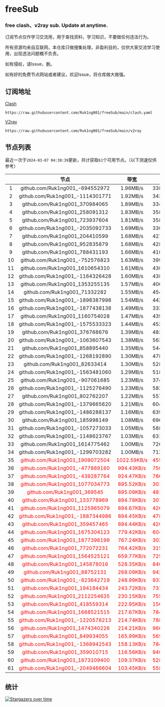 # freeSub
### free clash、v2ray sub. Update at anytime.

订阅节点仅作学习交流用，用于查找资料，学习知识，不要做任何违法行为。

所有资源均来自互联网，本仓库只做搜集处理，非盈利目的，仅供大家交流学习使用，出现违法问题概不负责。

如有侵权，请Issue，删。

如有好的免费节点网站或者建议，欢迎Issue，将仓库做大做强。

## 订阅地址
[Clash](https://raw.githubusercontent.com/Ruk1ng001/freeSub/main/clash.yaml)
```
https://raw.githubusercontent.com/Ruk1ng001/freeSub/main/clash.yaml
```
[V2ray](https://raw.githubusercontent.com/Ruk1ng001/freeSub/main/v2ray)
```
https://raw.githubusercontent.com/Ruk1ng001/freeSub/main/v2ray
```

## 节点列表

最近一次于`2024-03-07 04:38:39`更新，共计获取`61`个可用节点。（以下测速仅供参考）

|  | 节点 | 带宽 | 延迟 |
|:-:|:--:|:--:|:--:|
 | 1 | github.com/Ruk1ng001_-694552972 | 1.96MB/s | 338.00ms |
 | 2 | github.com/Ruk1ng001_-1114301771 | 1.92MB/s | 343.00ms |
 | 3 | github.com/Ruk1ng001_370984065 | 1.89MB/s | 334.00ms |
 | 4 | github.com/Ruk1ng001_258091312 | 1.83MB/s | 358.00ms |
 | 5 | github.com/Ruk1ng001_723937604 | 1.81MB/s | 358.00ms |
 | 6 | github.com/Ruk1ng001_-2035092733 | 1.69MB/s | 330.00ms |
 | 7 | github.com/Ruk1ng001_204410599 | 1.68MB/s | 427.00ms |
 | 8 | github.com/Ruk1ng001_952835879 | 1.68MB/s | 428.00ms |
 | 9 | github.com/Ruk1ng001_788431193 | 1.66MB/s | 410.00ms |
 | 10 | github.com/Ruk1ng001_-752576823 | 1.63MB/s | 399.00ms |
 | 11 | github.com/Ruk1ng001_1610654310 | 1.61MB/s | 430.00ms |
 | 12 | github.com/Ruk1ng001_-1164326428 | 1.60MB/s | 438.00ms |
 | 13 | github.com/Ruk1ng001_1353255135 | 1.57MB/s | 406.00ms |
 | 14 | github.com/Ruk1ng001_71332282 | 1.55MB/s | 454.00ms |
 | 15 | github.com/Ruk1ng001_-1898387998 | 1.54MB/s | 442.00ms |
 | 16 | github.com/Ruk1ng001_-1877438138 | 1.49MB/s | 333.00ms |
 | 17 | github.com/Ruk1ng001_1160754028 | 1.47MB/s | 439.00ms |
 | 18 | github.com/Ruk1ng001_-1575533323 | 1.44MB/s | 452.00ms |
 | 19 | github.com/Ruk1ng001_376768676 | 1.39MB/s | 483.00ms |
 | 20 | github.com/Ruk1ng001_-1063607543 | 1.38MB/s | 563.00ms |
 | 21 | github.com/Ruk1ng001_858895440 | 1.35MB/s | 544.00ms |
 | 22 | github.com/Ruk1ng001_-1268192890 | 1.30MB/s | 478.00ms |
 | 23 | github.com/Ruk1ng001_82633414 | 1.30MB/s | 528.00ms |
 | 24 | github.com/Ruk1ng001_-1563481060 | 1.29MB/s | 518.00ms |
 | 25 | github.com/Ruk1ng001_-907061685 | 1.23MB/s | 374.00ms |
 | 26 | github.com/Ruk1ng001_-1125276490 | 1.23MB/s | 583.00ms |
 | 27 | github.com/Ruk1ng001_802762207 | 1.22MB/s | 557.00ms |
 | 28 | github.com/Ruk1ng001_-1379665620 | 1.21MB/s | 604.00ms |
 | 29 | github.com/Ruk1ng001_-1486288137 | 1.16MB/s | 639.00ms |
 | 30 | github.com/Ruk1ng001_185998149 | 1.08MB/s | 696.00ms |
 | 31 | github.com/Ruk1ng001_-1057273033 | 1.05MB/s | 588.00ms |
 | 32 | github.com/Ruk1ng001_-1148623767 | 1.03MB/s | 631.00ms |
 | 33 | github.com/Ruk1ng001_1614775462 | 1.00MB/s | 726.00ms |
 | 34 | github.com/Ruk1ng001_-1299703282 | 1.00MB/s | 713.00ms |
 | 35 | <font color=red>github.com/Ruk1ng001_1909072504</font> | <font color=red>1022.59KB/s</font> | <font color=red>455.00ms</font> |
 | 36 | <font color=red>github.com/Ruk1ng001_-477889160</font> | <font color=red>994.43KB/s</font> | <font color=red>750.00ms</font> |
 | 37 | <font color=red>github.com/Ruk1ng001_-439287764</font> | <font color=red>924.47KB/s</font> | <font color=red>786.00ms</font> |
 | 38 | <font color=red>github.com/Ruk1ng001_1077034773</font> | <font color=red>895.52KB/s</font> | <font color=red>301.00ms</font> |
 | 39 | <font color=red>github.com/Ruk1ng001_369545</font> | <font color=red>895.09KB/s</font> | <font color=red>481.00ms</font> |
 | 40 | <font color=red>github.com/Ruk1ng001_133778969</font> | <font color=red>894.78KB/s</font> | <font color=red>307.00ms</font> |
 | 41 | <font color=red>github.com/Ruk1ng001_1125965079</font> | <font color=red>894.67KB/s</font> | <font color=red>426.00ms</font> |
 | 42 | <font color=red>github.com/Ruk1ng001_-1887344986</font> | <font color=red>894.45KB/s</font> | <font color=red>478.00ms</font> |
 | 43 | <font color=red>github.com/Ruk1ng001_359457465</font> | <font color=red>894.44KB/s</font> | <font color=red>420.00ms</font> |
 | 44 | <font color=red>github.com/Ruk1ng001_1675304123</font> | <font color=red>779.42KB/s</font> | <font color=red>604.00ms</font> |
 | 45 | <font color=red>github.com/Ruk1ng001_1877396199</font> | <font color=red>767.24KB/s</font> | <font color=red>302.00ms</font> |
 | 46 | <font color=red>github.com/Ruk1ng001_772072231</font> | <font color=red>764.42KB/s</font> | <font color=red>315.00ms</font> |
 | 47 | <font color=red>github.com/Ruk1ng001_1564525121</font> | <font color=red>659.77KB/s</font> | <font color=red>725.00ms</font> |
 | 48 | <font color=red>github.com/Ruk1ng001_145878016</font> | <font color=red>528.35KB/s</font> | <font color=red>840.00ms</font> |
 | 49 | <font color=red>github.com/Ruk1ng001_88752131</font> | <font color=red>268.09KB/s</font> | <font color=red>942.00ms</font> |
 | 50 | <font color=red>github.com/Ruk1ng001_-823642719</font> | <font color=red>248.99KB/s</font> | <font color=red>933.00ms</font> |
 | 51 | <font color=red>github.com/Ruk1ng001_194184434</font> | <font color=red>243.72KB/s</font> | <font color=red>731.00ms</font> |
 | 52 | <font color=red>github.com/Ruk1ng001_2112254635</font> | <font color=red>230.15KB/s</font> | <font color=red>755.00ms</font> |
 | 53 | <font color=red>github.com/Ruk1ng001_418559314</font> | <font color=red>222.95KB/s</font> | <font color=red>156.00ms</font> |
 | 54 | <font color=red>github.com/Ruk1ng001_1668521515</font> | <font color=red>217.67KB/s</font> | <font color=red>784.00ms</font> |
 | 55 | <font color=red>github.com/Ruk1ng001_-1220578213</font> | <font color=red>214.74KB/s</font> | <font color=red>788.00ms</font> |
 | 56 | <font color=red>github.com/Ruk1ng001_1474340226</font> | <font color=red>214.21KB/s</font> | <font color=red>966.00ms</font> |
 | 57 | <font color=red>github.com/Ruk1ng001_849934055</font> | <font color=red>165.99KB/s</font> | <font color=red>565.00ms</font> |
 | 58 | <font color=red>github.com/Ruk1ng001_-1368942543</font> | <font color=red>158.13KB/s</font> | <font color=red>784.00ms</font> |
 | 59 | <font color=red>github.com/Ruk1ng001_359010715</font> | <font color=red>116.56KB/s</font> | <font color=red>940.00ms</font> |
 | 60 | <font color=red>github.com/Ruk1ng001_1873109400</font> | <font color=red>109.37KB/s</font> | <font color=red>528.00ms</font> |
 | 61 | <font color=red>github.com/Ruk1ng001_-2049466604</font> | <font color=red>103.45KB/s</font> | <font color=red>558.00ms</font> |


## 统计

[![Stargazers over time](https://starchart.cc/Ruk1ng001/freeSub.svg)](https://starchart.cc/Ruk1ng001/freeSub)
